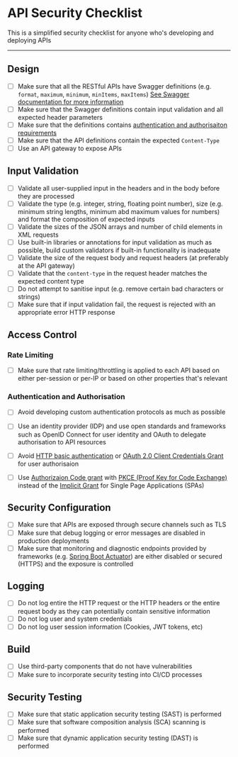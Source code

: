 # API Security Checklist
This is a simplified security checklist for anyone who's developing and deploying APIs

---
## Design

- [ ] Make sure that all the RESTful APIs have Swagger definitions (e.g. `format`, `maximum`, `minimum`, `minItems`, `maxItems`) [See Swagger documentation for more information](https://swagger.io/docs/specification/describing-parameters/)
- [ ] Make sure that the Swagger definitions contain input validation and all expected header parameters
- [ ] Make sure that the definitions contains [authentication and authorisaiton requirements](https://swagger.io/docs/specification/authentication/)
- [ ] Make sure that the API definitions contain the expected `Content-Type`
- [ ] Use an API gateway to expose APIs 

## Input Validation

- [ ] Validate all user-supplied input in the headers and in the body before they are processed
- [ ] Validate the type (e.g. integer, string, floating point number), size (e.g. minimum string lengths, minimum abd maximum values for numbers) and format the composition of expected inputs
- [ ] Validate the sizes of the JSON arrays and number of child elements in XML requests
- [ ] Use built-in libraries or annotations for input validation as much as possible, build custom validators if built-in functionality is inadequate 
- [ ] Validate the size of the request body and request headers (at preferably at the API gateway)
- [ ] Validate that the `content-type` in the request header matches the expected content type
- [ ] Do not attempt to sanitise input (e.g. remove certain bad characters or strings) 
- [ ] Make sure that if input validation fail, the request is rejected with an appropriate error HTTP response

## Access Control

### Rate Limiting
- [ ] Make sure that rate limiting/throttling is applied to each API based on either per-session or per-IP or based on other properties that's relevant

### Authentication and Authorisation 
- [ ] Avoid developing custom authentication protocols as much as possible
- [ ] Use an identity provider (IDP) and use open standards and frameworks such as OpenID Connect for user identity and OAuth to delegate authorisation to API resources
- [ ] Avoid [HTTP basic authentication](https://tools.ietf.org/html/rfc7617) or [OAuth 2.0 Client Credentials Grant](https://oauth.net/2/grant-types/client-credentials/) for user authorisaion
- [ ] Use [Authorizaion Code grant](https://oauth.net/2/grant-types/authorization-code/) with [PKCE (Proof Key for Code Exchange)](https://oauth.net/2/pkce/) instead of the [Implicit Grant](https://oauth.net/2/grant-types/implicit/) for Single Page Applications (SPAs) 


## Security Configuration
- [ ] Make sure that APIs are exposed through secure channels such as TLS
- [ ] Make sure that debug logging or error messages are disabled in production deployments
- [ ] Make sure that monitoring and diagnostic endpoints provided by frameworks (e.g. [Spring Boot Actuator](https://docs.spring.io/spring-boot/docs/current/reference/html/production-ready-features.html#production-ready-endpoints)) are either disabled or secured (HTTPS) and the exposure is controlled

## Logging 
- [ ] Do not log entire the HTTP request or the HTTP headers or the entire request body as they can potentially contain sensitive information
- [ ] Do not log user and system credentials 
- [ ] Do not log user session information (Cookies, JWT tokens, etc)

## Build
- [ ] Use third-party components that do not have vulnerabilities
- [ ] Make sure to incorporate security testing into CI/CD processes

## Security Testing
- [ ] Make sure that static application security testing (SAST) is performed
- [ ] Make sure that software composition analysis (SCA) scanning is performed 
- [ ] Make sure that dynamic application security testing (DAST) is performed
